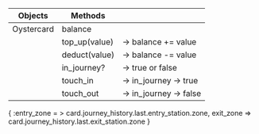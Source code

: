 |Objects              |     Methods          |                      |
|---------------------|----------------------|----------------------|
|Oystercard           |balance               |                      |
|                     |top_up(value)         |-> balance += value   |
|                     |deduct(value)         |-> balance -= value   |
|                     |in_journey?           |-> true or false      |
|                     |touch_in              |-> in_journey -> true |
|                     |touch_out             |-> in_journey -> false|


{ :entry_zone = > card.journey_history.last.entry_station.zone,
exit_zone => card.journey_history.last.exit_station.zone }



